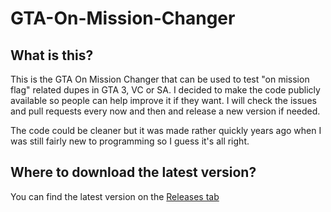 # GTA-On-Mission-Changer

## What is this?

This is the GTA On Mission Changer that can be used to test "on mission flag" related dupes in GTA 3, VC or SA.
I decided to make the code publicly available so people can help improve it if they want. I will check the issues and pull requests every now and then and release a new version if needed.

The code could be cleaner but it was made rather quickly years ago when I was still fairly new to programming so I guess it's all right.

## Where to download the latest version?

You can find the latest version on the [Releases tab](https://github.com/Earleys/GTA-On-Mission-Changer/releases)
